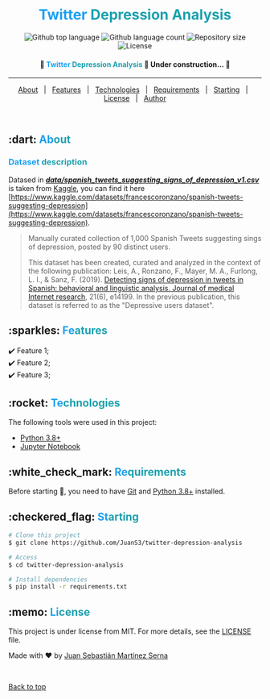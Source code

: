 <!-- <div align="center" id="top">
  <img src="./.github/app.gif" alt="Twitter Depression Analysis" />

  &#xa0;

  <a href="https://twitterdepressionanalysis.netlify.app">Demo</a>
</div> -->

<h1 align="center" id="top"><a style="color:#1DA1F2;">Twitter</a> <a style="color:#1DA1AF;">Depression Analysis</a></h1>

<p align="center">
  <img alt="Github top language" src="https://img.shields.io/github/languages/top/JuanS3/twitter-depression-analysis?color=ff7e00">

  <img alt="Github language count" src="https://img.shields.io/github/languages/count/JuanS3/twitter-depression-analysis?color=ff7e00">

  <img alt="Repository size" src="https://img.shields.io/github/repo-size/JuanS3/twitter-depression-analysis?color=ff7e00">

  <img alt="License" src="https://img.shields.io/github/license/JuanS3/twitter-depression-analysis?color=ff7e00">

  <!-- <img alt="Github issues" src="https://img.shields.io/github/issues/JuanS3/twitter-depression-analysis?color=ff7e00" /> -->

  <!-- <img alt="Github forks" src="https://img.shields.io/github/forks/JuanS3/twitter-depression-analysis?color=ff7e00" /> -->

  <!-- <img alt="Github stars" src="https://img.shields.io/github/stars/JuanS3/twitter-depression-analysis?color=ff7e00" /> -->
</p>

<!-- Status -->

<h4 align="center">
  🚧  <a style="color:#1DA1F2;">Twitter</a> <a style="color:#1DA1AF;">Depression Analysis</a> 🚀 Under construction...  🚧
</h4>

<hr>

<p align="center">
  <a href="#dart-about">About</a> &#xa0; | &#xa0;
  <a href="#sparkles-features">Features</a> &#xa0; | &#xa0;
  <a href="#rocket-technologies">Technologies</a> &#xa0; | &#xa0;
  <a href="#white_check_mark-requirements">Requirements</a> &#xa0; | &#xa0;
  <a href="#checkered_flag-starting">Starting</a> &#xa0; | &#xa0;
  <a href="#memo-license">License</a> &#xa0; | &#xa0;
  <a href="https://github.com/JuanS3" target="_blank">Author</a>
</p>

<br>

<h2> :dart: <a style="color:#1DA1F2;">Ab</a><a style="color:#1DA1AF;">out</a></h2>


<h3><a style="color:#1DA1F2;">Dataset</a> <a style="color:#1DA1AF;">description</a></h3>

Datased in [***data/spanish_tweets_suggesting_signs_of_depression_v1.csv***](data/spanish_tweets_suggesting_signs_of_depression_v1.csv) is taken from [Kaggle](https://www.kaggle.com/datasets/francescoronzano/spanish-tweets-suggesting-depression), you can find it here [https://www.kaggle.com/datasets/francescoronzano/spanish-tweets-suggesting-depression](https://www.kaggle.com/datasets/francescoronzano/spanish-tweets-suggesting-depression).

> Manually curated collection of 1,000 Spanish Tweets suggesting sings of depression, posted by 90 distinct users.
>
> This dataset has been created, curated and analyzed in the context of the following publication:
> Leis, A., Ronzano, F., Mayer, M. A., Furlong, L. I., & Sanz, F. (2019). [Detecting signs of depression in tweets in Spanish: behavioral and linguistic analysis. Journal of medical Internet research](https://www.jmir.org/2019/6/e14199/), 21(6), e14199.
> In the previous publication, this dataset is referred to as the "Depressive users dataset".


<h2> :sparkles: <a style="color:#1DA1F2;">Fe</a><a style="color:#1DA1AF;">atures</a></h2>

:heavy_check_mark: Feature 1;\
:heavy_check_mark: Feature 2;\
:heavy_check_mark: Feature 3;


<h2> :rocket: <a style="color:#1DA1F2;">Te</a><a style="color:#1DA1AF;">chnologies</a></h2>

The following tools were used in this project:

- [Python 3.8+](https://www.python.org/)
- [Jupyter Notebook](https://jupyter.org/)


<h2> :white_check_mark: <a style="color:#1DA1F2;">Re</a><a style="color:#1DA1AF;">quirements</a></h2>


Before starting :checkered_flag:, you need to have [Git](https://git-scm.com) and [Python 3.8+](https://www.python.org/) installed.



<h2> :checkered_flag: <a style="color:#1DA1F2;">St</a><a style="color:#1DA1AF;">arting</a></h2>


```bash
# Clone this project
$ git clone https://github.com/JuanS3/twitter-depression-analysis

# Access
$ cd twitter-depression-analysis

# Install dependencies
$ pip install -r requirements.txt
```


<h2> :memo: <a style="color:#1DA1F2;">Li</a><a style="color:#1DA1AF;">cense</a></h2>

This project is under license from MIT. For more details, see the [LICENSE](LICENSE.md) file.


Made with :heart: by <a href="https://github.com/JuanS3" target="_blank">Juan Sebastián Martínez Serna</a>

&#xa0;

<a href="#top">Back to top</a>

